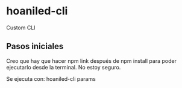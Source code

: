 # hoaniled-cli
Custom CLI

## Pasos iniciales
Creo que hay que hacer npm link después de npm install para poder ejecutarlo desde la terminal. No estoy seguro.

Se ejecuta con: hoaniled-cli params

